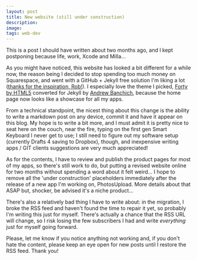 ```yaml
---
layout: post
title: New website (still under construction)
description:
image:
tags: web-dev
---
```

This is a post I should have written about two months ago, and I kept postponing because life, work, Xcode and Milla...

As you might have noticed, this website has looked a bit different for a while now, the reason being I decided to stop spending too much money on Squarespace, and went with a GitHub + Jekyll  free solution I'm liking a lot ([thanks for the inspiration, Rob!](https://headtilt.me/migrating-from-squarespace/)).
I especially love the theme I picked, [Forty by HTML5](https://html5up.net/) converted for Jekyll by [Andrew Banchich](http://andrewbanchi.ch/), because the home page now looks like a showcase for all my apps.

From a technical standpoint, the nicest thing about this change is the ability to write a markdown post on any device, commit it and have it appear on this blog. My hope is to write a bit more, and I must admit it is pretty nice to seat here on the couch, near the fire, typing on the first gen Smart Keyboard I never get to use; I still need to figure out my software setup (currently Drafts 4 saving to Dropbox), though, and inexpensive writing apps / GIT clients suggestions are very much appreciated!

As for the contents, I have to review and publish the product pages for most of my apps, so there's still work to do, but putting a revised website online for two months without spending a word about it felt weird...
I hope to remove all the 'under construction' placeholders immediately after the release of a new app I'm working on, PhotosUpload. More details about that ASAP but, shocker, be advised it's a niche product...

There's also a relatively bad thing I have to write about: in the migration, I broke the RSS feed and haven't found the time to repair it yet, so probably I'm writing this just for myself. There's actually a chance that the RSS URL will change, so I risk losing the few subscribers I had and write _everything_ just for myself going forward. 

Please, let me know if you notice anything not working and, if you don't hate the content, please keep an eye open for new posts until I restore the RSS feed. Thank you!